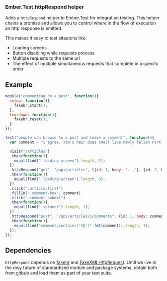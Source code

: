 ### Ember.Test.httpRespond helper

Adds a `httpRespond` helper to Ember.Test for integration testing.
This helper chains a promise and allows you to control where in the flow
of execution an http response is emitted.

This makes it easy to test sitautons like:
  
  * Loading screens
  * Button disabling while requests process
  * Multiple requests to the same url
  * The effect of multiple simultaneous requests that complete in a specifc order


## Example

```javascript
module("commenting on a post", function(){
  setup: function(){
    fakehr.start();
  },
  teardown: function(){
    fakehr.reset();
  }
});

test("people can browse to a post and leave a comment", function(){
  var comment = "I agree, Tom's hair does smell like newly fallen Portland rain."

  visit("/articles")
  .then(function(){
    equal(find(".loading-screen").length, 1);
  })
  .httpRespond("get", "/api/articles", [{id: 1, body: '...'}, {id: 2, body: '...'}])
  .then(function(){
    equal(find(".loading-screen").length, 0);
  })
  .click(".article:first")
  .fillIn(".comment-box", comment)
  .click(".comment-submit")
  .then(function(){
    equal(find(".spinner").length, 1);
  })
  .httpRespond("post", "/api/articles/1/comments", {id: 1, body: comment})
  .then(function(){
    equal(find("comment:contains('%@')".fmt(comment)).length, 1);
  });
});
```

## Dependencies
`httpRespond` depends on [fakehr](https://github.com/trek/fakehr) and [FakeXMLHttpRequest](https://github.com/trek/FakeXMLHttpRequest). Until we live in the rosy future of standardized module and package systems, obtain both from gitbub and load them as part of your test suite.